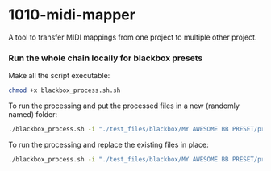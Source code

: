 # 1010-midi-mapper
A tool to transfer MIDI mappings from one project to multiple other project.



### Run the whole chain locally for blackbox presets
Make all the script executable:
```bash
chmod +x blackbox_process.sh.sh
```
To run the processing and put the processed files in a new (randomly named) folder:
 ```bash
 ./blackbox_process.sh -i "./test_files/blackbox/MY AWESOME BB PRESET/preset.xml" -o "./test_files/blackbox"
 ```

 To run the processing and replace the existing files in place:
 ```bash
 ./blackbox_process.sh -i "./test_files/blackbox/MY AWESOME BB PRESET/preset.xml" -o "./test_files/blackbox" -r
 ```




